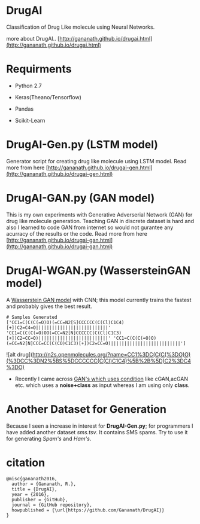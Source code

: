# DrugAI
Classification of Drug Like molecule using Neural Networks.

more about DrugAI..
[http://gananath.github.io/drugai.html](http://gananath.github.io/drugai.html)
# Requirments
- Python 2.7

- Keras(Theano/Tensorflow)

- Pandas

- Scikit-Learn

# DrugAI-Gen.py (LSTM model)
Generator script for creating drug like molecule using LSTM model. 
Read more from here [http://gananath.github.io/drugai-gen.html](http://gananath.github.io/drugai-gen.html)

# DrugAI-GAN.py (GAN model)
This is my own experiments with Generative Adverserial Network (GAN) for drug like molecule generation. Teaching GAN in discrete dataset is hard and also I learned to code GAN from internet so would not gurantee any acurracy of the results or the code. 
Read more from here [http://gananath.github.io/drugai-gan.html](http://gananath.github.io/drugai-gan.html)

# DrugAI-WGAN.py (WassersteinGAN model)
A [Wasserstein GAN model](http://gananath.github.io/drugai-gan.html) with CNN; this model currently trains the fastest and probably gives the best result.

```
# Samples Generated 
['CC1=C(C(C(=O)O)(=CC=N2[S]CCCCCC(C(Cl)C1C4)[+])C2=C4=O|||||||||||||||||||||||||||' 'CC1=C(C(C(=O)OO(=CC=N2[N]CCCCCC(C(Cl)C1C3)[+])C2=CC=O)||||||||||||||||||||||||||' 'CC1=C(C(C(=O)O)(=CC=N2[N]CCC=CC(C(CO)C1C3)[+])C2=CC=O)||||||||||||||||||||||||||']
```
![alt drug](http://n2s.openmolecules.org/?name=CC1%3DC(C(C(%3DO)O)(%3DCC%3DN2%5BS%5DCCCCCC(C(Cl)C1C4)%5B%2B%5D)C2%3DC4%3DO)
- Recently I came across [GAN's which uses condition](https://camo.githubusercontent.com/df22e45e90834484356be762450ffc5f66c34a83/68747470733a2f2f7062732e7477696d672e636f6d2f6d656469612f43774d30427a6a5655414157546e342e6a70673a6c61726765) like cGAN,acGAN etc. which uses a **noise+class** as input whereas I am using only **class**.

# Another Dataset for Generation
Because I seen a increase in interest for **DrugAI-Gen.py**; for programmers I have added another dataset *sms.tsv*. It contains SMS spams. Try to use it for generating *Spam's* and *Ham's*.

# citation
```
@misc{gananath2016,
  author = {Gananath, R.},
  title = {DrugAI},
  year = {2016},
  publisher = {GitHub},
  journal = {GitHub repository},
  howpublished = {\url{https://github.com/Gananath/DrugAI}}
}
```
